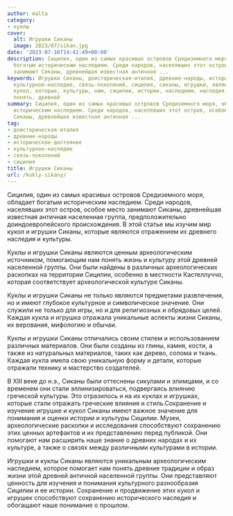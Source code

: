 ```yaml
---
author: malta
category:
- куклы
cover:
  alt: Игрушки Сиканы
  image: 2023/07/sikan.jpg
date: '2023-07-16T14:42:49+00:00'
description: Сицилия, один из самых красивых островов Средиземного моря, обладает
  богатым историческим наследием. Среди народов, населявших этот остров, особое место
  занимают Сиканы, древнейшая известная античная ...
keywords: Игрушки Сиканы, доисторическая-италия, древние-народы, историческое-достояние,
  культурное-наследие, связь-поколений, сицилия, сиканы, игрушки, являются, куклы,
  кукол, которые, культуры, нам, сицилии, истории, наследием, наследия, археологическим,
  понять, древней
summary: Сицилия, один из самых красивых островов Средиземного моря, обладает богатым
  историческим наследием. Среди народов, населявших этот остров, особое место занимают
  Сиканы, древнейшая известная античная ...
tag:
- доисторическая-италия
- древние-народы
- историческое-достояние
- культурное-наследие
- связь-поколений
- сицилия
title: Игрушки Сиканы
url: /kukly-sikany/
---
```


Сицилия, один из самых красивых островов Средиземного моря, обладает богатым историческим наследием. Среди народов, населявших этот остров, особое место занимают Сиканы, древнейшая известная античная населенная группа, предположительно доиндоевропейского происхождения. В этой статье мы изучим мир кукол и игрушки Сиканы, которые являются отражением их древнего наследия и культуры.

Куклы и игрушки Сиканы являются ценным археологическим источником, помогающим нам понять жизнь и культуру этой древней населенной группы. Они были найдены в различных археологических раскопках на территории Сицилии, особенно в местности Кастеллуччо, которая соответствует археологической культуре Сиканы.

Куклы и игрушки Сиканы не только являются предметами развлечения, но и имеют глубокое культурное и символическое значение. Они служили не только для игры, но и для религиозных и обрядовых целей. Каждая кукла и игрушка отражала уникальные аспекты жизни Сиканы, их верования, мифологию и обычаи.

Куклы и игрушки Сиканы отличались своим стилем и использованием различных материалов. Они были созданы из глины, камня, кости, а также из натуральных материалов, таких как дерево, солома и ткань. Каждая кукла имела свою уникальную форму и детали, которые отражали технику и мастерство создателей.

В XIII веке до н.э., Сиканы были оттеснены сикулами и элимцами, и со временем они стали эллинизироваться, подвергаясь влиянию греческой культуры. Это отразилось и на их куклах и игрушках, которые стали отражать греческие влияния и стиль.Сохранение и изучение игрушке и кукол Сиканы имеют важное значение для понимания и оценки истории и культуры Сицилии. Музеи, археологические раскопки и исследования способствуют сохранению этих ценных артефактов и их представлению перед публикой. Они помогают нам расширить наше знание о древних народах и их культуре, а также о связях между различными культурами в истории.

Игрушки и куклы Сиканы являются уникальным археологическим наследием, которое помогает нам понять древние традиции и образ жизни этой древней античной населенной группы. Они представляют ценность для изучения и понимания культурного разнообразия Сицилии и ее истории. Сохранение и продвижение этих кукол и игрушек способствуют сохранению исторического наследия и обогащают наше понимание о прошлом.